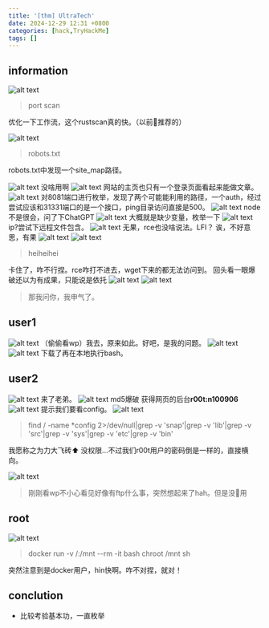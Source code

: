 ```yaml
---
title: '[thm] UltraTech'
date: 2024-12-29 12:31 +0800
categories: [hack,TryHackMe]
tags: []
---
```


## information

![alt text](<../assets/img/2024-12-29-[thm] UltraTech.assets/image.png>)
> port scan

优化一下工作流，这个rustscan真的快。（以前🧌推荐的）

![alt text](<../assets/img/2024-12-29-[thm] UltraTech.assets/image-1.png>)
> robots.txt

robots.txt中发现一个site_map路径。

![alt text](<../assets/img/2024-12-29-[thm] UltraTech.assets/image-2.png>)
没啥用啊
![alt text](<../assets/img/2024-12-29-[thm] UltraTech.assets/image-5.png>)
网站的主页也只有一个登录页面看起来能做文章。
![alt text](<../assets/img/2024-12-29-[thm] UltraTech.assets/image-4.png>)
对8081端口进行枚举，发现了两个可能能利用的路径，一个auth，经过尝试应该和31331端口的是一个接口，ping目录访问直接是500。
![alt text](<../assets/img/2024-12-29-[thm] UltraTech.assets/image-6.png>)
node不是很会，问了下ChatGPT
![alt text](<../assets/img/2024-12-29-[thm] UltraTech.assets/image-7.png>)
大概就是缺少变量，枚举一下
![alt text](<../assets/img/2024-12-29-[thm] UltraTech.assets/image-3.png>)
ip?尝试下远程文件包含。
![alt text](<../assets/img/2024-12-29-[thm] UltraTech.assets/image-8.png>)
无果，rce也没啥说法。LFI？
诶，不好意思，有果
![alt text](<../assets/img/2024-12-29-[thm] UltraTech.assets/image-9.png>)
![alt text](<../assets/img/2024-12-29-[thm] UltraTech.assets/image-10.png>)
> heiheihei

卡住了，咋不行捏。rce咋打不进去，wget下来的都无法访问到。
回头看一眼爆破还以为有成果，只能说是依托
![alt text](<../assets/img/2024-12-29-[thm] UltraTech.assets/image-11.png>)
![alt text](<../assets/img/2024-12-29-[thm] UltraTech.assets/image-12.png>)
> 那我问你，我申气了。

## user1

![alt text](<../assets/img/2024-12-29-[thm] UltraTech.assets/image-13.png>)
（偷偷看wp）我去，原来如此。好吧，是我的问题。
![alt text](<../assets/img/2024-12-29-[thm] UltraTech.assets/image-15.png>)
![alt text](<../assets/img/2024-12-29-[thm] UltraTech.assets/image-14.png>)
下载了再在本地执行bash。

## user2

![alt text](<../assets/img/2024-12-29-[thm] UltraTech.assets/image-16.png>)
来了老弟。
![alt text](<../assets/img/2024-12-29-[thm] UltraTech.assets/image-17.png>)
md5爆破
获得网页的后台**r00t:n100906**
![alt text](<../assets/img/2024-12-29-[thm] UltraTech.assets/image-18.png>)
提示我们要看config。
![alt text](<../assets/img/2024-12-29-[thm] UltraTech.assets/image-19.png>)
> find / -name *config 2>/dev/null|grep -v 'snap'|grep -v 'lib'|grep -v 'src'|grep -v 'sys'|grep -v 'etc'|grep -v 'bin'

我愿称之为力大飞砖⬆️
没权限...不过我们r00t用户的密码倒是一样的，直接横向。

![alt text](<../assets/img/2024-12-29-[thm] UltraTech.assets/image-20.png>)
> 刚刚看wp不小心看见好像有ftp什么事，突然想起来了hah。但是没🥚用

## root

![alt text](<../assets/img/2024-12-29-[thm] UltraTech.assets/image-21.png>)
> docker run -v /:/mnt --rm -it bash chroot /mnt sh

突然注意到是docker用户，hin快啊。咋不对捏，就对！

## conclution

- 比较考验基本功，一直枚举